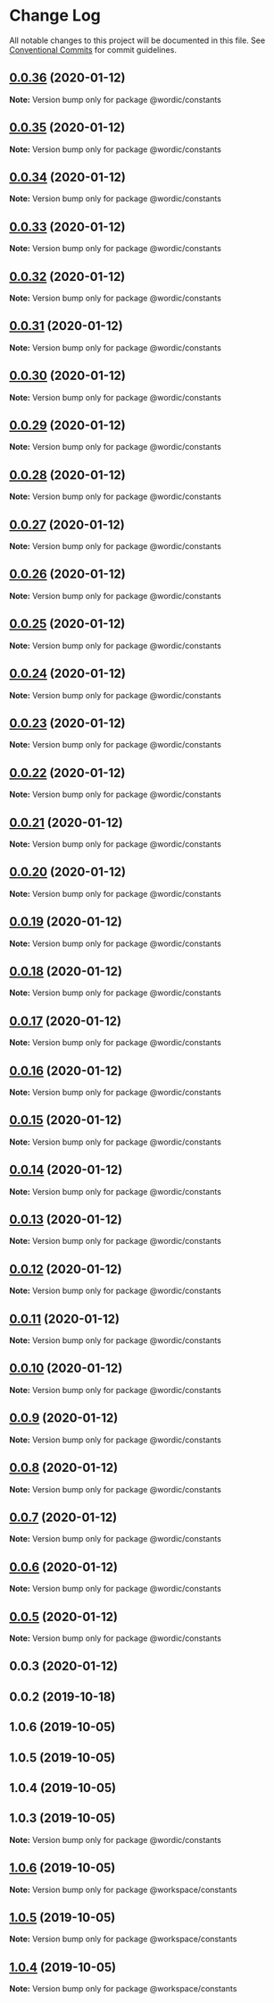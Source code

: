 # Change Log

All notable changes to this project will be documented in this file.
See [Conventional Commits](https://conventionalcommits.org) for commit guidelines.

## [0.0.36](https://github.com/shakogegia/wordic/compare/@wordic/constants@0.0.35...@wordic/constants@0.0.36) (2020-01-12)

**Note:** Version bump only for package @wordic/constants

## [0.0.35](https://github.com/shakogegia/wordic/compare/@wordic/constants@0.0.34...@wordic/constants@0.0.35) (2020-01-12)

**Note:** Version bump only for package @wordic/constants

## [0.0.34](https://github.com/shakogegia/wordic/compare/@wordic/constants@0.0.33...@wordic/constants@0.0.34) (2020-01-12)

**Note:** Version bump only for package @wordic/constants

## [0.0.33](https://github.com/shakogegia/wordic/compare/@wordic/constants@0.0.32...@wordic/constants@0.0.33) (2020-01-12)

**Note:** Version bump only for package @wordic/constants

## [0.0.32](https://github.com/shakogegia/wordic/compare/@wordic/constants@0.0.31...@wordic/constants@0.0.32) (2020-01-12)

**Note:** Version bump only for package @wordic/constants

## [0.0.31](https://github.com/shakogegia/wordic/compare/@wordic/constants@0.0.30...@wordic/constants@0.0.31) (2020-01-12)

**Note:** Version bump only for package @wordic/constants

## [0.0.30](https://github.com/shakogegia/wordic/compare/@wordic/constants@0.0.29...@wordic/constants@0.0.30) (2020-01-12)

**Note:** Version bump only for package @wordic/constants

## [0.0.29](https://github.com/shakogegia/wordic/compare/@wordic/constants@0.0.28...@wordic/constants@0.0.29) (2020-01-12)

**Note:** Version bump only for package @wordic/constants

## [0.0.28](https://github.com/shakogegia/wordic/compare/@wordic/constants@0.0.27...@wordic/constants@0.0.28) (2020-01-12)

**Note:** Version bump only for package @wordic/constants

## [0.0.27](https://github.com/shakogegia/wordic/compare/@wordic/constants@0.0.26...@wordic/constants@0.0.27) (2020-01-12)

**Note:** Version bump only for package @wordic/constants

## [0.0.26](https://github.com/shakogegia/wordic/compare/@wordic/constants@0.0.25...@wordic/constants@0.0.26) (2020-01-12)

**Note:** Version bump only for package @wordic/constants

## [0.0.25](https://github.com/shakogegia/wordic/compare/@wordic/constants@0.0.24...@wordic/constants@0.0.25) (2020-01-12)

**Note:** Version bump only for package @wordic/constants

## [0.0.24](https://github.com/shakogegia/wordic/compare/@wordic/constants@0.0.23...@wordic/constants@0.0.24) (2020-01-12)

**Note:** Version bump only for package @wordic/constants

## [0.0.23](https://github.com/shakogegia/wordic/compare/@wordic/constants@0.0.22...@wordic/constants@0.0.23) (2020-01-12)

**Note:** Version bump only for package @wordic/constants

## [0.0.22](https://github.com/shakogegia/wordic/compare/@wordic/constants@0.0.21...@wordic/constants@0.0.22) (2020-01-12)

**Note:** Version bump only for package @wordic/constants

## [0.0.21](https://github.com/shakogegia/wordic/compare/@wordic/constants@0.0.20...@wordic/constants@0.0.21) (2020-01-12)

**Note:** Version bump only for package @wordic/constants

## [0.0.20](https://github.com/shakogegia/wordic/compare/@wordic/constants@0.0.19...@wordic/constants@0.0.20) (2020-01-12)

**Note:** Version bump only for package @wordic/constants

## [0.0.19](https://github.com/shakogegia/wordic/compare/@wordic/constants@0.0.18...@wordic/constants@0.0.19) (2020-01-12)

**Note:** Version bump only for package @wordic/constants

## [0.0.18](https://github.com/shakogegia/wordic/compare/@wordic/constants@0.0.17...@wordic/constants@0.0.18) (2020-01-12)

**Note:** Version bump only for package @wordic/constants

## [0.0.17](https://github.com/shakogegia/wordic/compare/@wordic/constants@0.0.16...@wordic/constants@0.0.17) (2020-01-12)

**Note:** Version bump only for package @wordic/constants

## [0.0.16](https://github.com/shakogegia/wordic/compare/@wordic/constants@0.0.15...@wordic/constants@0.0.16) (2020-01-12)

**Note:** Version bump only for package @wordic/constants

## [0.0.15](https://github.com/shakogegia/wordic/compare/@wordic/constants@0.0.14...@wordic/constants@0.0.15) (2020-01-12)

**Note:** Version bump only for package @wordic/constants

## [0.0.14](https://github.com/shakogegia/wordic/compare/@wordic/constants@0.0.13...@wordic/constants@0.0.14) (2020-01-12)

**Note:** Version bump only for package @wordic/constants

## [0.0.13](https://github.com/shakogegia/wordic/compare/@wordic/constants@0.0.12...@wordic/constants@0.0.13) (2020-01-12)

**Note:** Version bump only for package @wordic/constants

## [0.0.12](https://github.com/shakogegia/wordic/compare/@wordic/constants@0.0.10...@wordic/constants@0.0.12) (2020-01-12)

**Note:** Version bump only for package @wordic/constants

## [0.0.11](https://github.com/shakogegia/wordic/compare/@wordic/constants@0.0.10...@wordic/constants@0.0.11) (2020-01-12)

**Note:** Version bump only for package @wordic/constants

## [0.0.10](https://github.com/shakogegia/wordic/compare/@wordic/constants@0.0.9...@wordic/constants@0.0.10) (2020-01-12)

**Note:** Version bump only for package @wordic/constants

## [0.0.9](https://github.com/shakogegia/wordic/compare/@wordic/constants@0.0.8...@wordic/constants@0.0.9) (2020-01-12)

**Note:** Version bump only for package @wordic/constants

## [0.0.8](https://github.com/shakogegia/wordic/compare/@wordic/constants@0.0.7...@wordic/constants@0.0.8) (2020-01-12)

**Note:** Version bump only for package @wordic/constants

## [0.0.7](https://github.com/shakogegia/wordic/compare/@wordic/constants@0.0.6...@wordic/constants@0.0.7) (2020-01-12)

**Note:** Version bump only for package @wordic/constants

## [0.0.6](https://github.com/shakogegia/wordic/compare/@wordic/constants@0.0.5...@wordic/constants@0.0.6) (2020-01-12)

**Note:** Version bump only for package @wordic/constants

## [0.0.5](https://github.com/shakogegia/wordic/compare/@wordic/constants@0.0.4...@wordic/constants@0.0.5) (2020-01-12)

**Note:** Version bump only for package @wordic/constants

## 0.0.3 (2020-01-12)

## 0.0.2 (2019-10-18)

## 1.0.6 (2019-10-05)

## 1.0.5 (2019-10-05)

## 1.0.4 (2019-10-05)

## 1.0.3 (2019-10-05)

**Note:** Version bump only for package @wordic/constants

## [1.0.6](https://github.com/shakogegia/mern-monorepo-boilerplate/compare/v1.0.5...v1.0.6) (2019-10-05)

**Note:** Version bump only for package @workspace/constants

## [1.0.5](https://github.com/shakogegia/mern-monorepo-boilerplate/compare/v1.0.4...v1.0.5) (2019-10-05)

**Note:** Version bump only for package @workspace/constants

## [1.0.4](https://github.com/shakogegia/mern-monorepo-boilerplate/compare/v1.0.3...v1.0.4) (2019-10-05)

**Note:** Version bump only for package @workspace/constants
